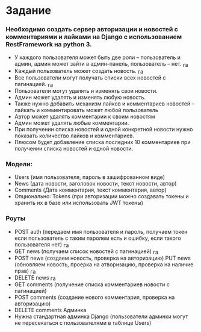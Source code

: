 # Задание
### Необходимо создать сервер авторизации и новостей с комментариями и лайками на Django с использованием RestFramework на python 3.
 - У каждого пользователя может быть две роли – пользователь и админ, админ может зайти в админ-панель, пользователь – нет. <img src="https://cdn-icons-png.flaticon.com/512/14090/14090371.png" alt="галочка" width="16" style="vertical-align: middle;">
 - Каждый пользователь может создать новость. <img src="https://cdn-icons-png.flaticon.com/512/14090/14090371.png" alt="галочка" width="16" style="vertical-align: middle;">
 - Все пользователи могут получать списки всех новостей с пагинацией. <img src="https://cdn-icons-png.flaticon.com/512/14090/14090371.png" alt="галочка" width="16" style="vertical-align: middle;">
 - Пользователи могут удалять и изменять свои новости.
 - Админ может удалять и изменять любую новость.
 - Также нужно добавить механизм лайков и комментариев новостей – лайкать и комментировать может любой пользователь
 - Автор может удалять комментарии к своим новостям
 - Админ может удалять любые комментарии.
 - При получении списка новостей и одной конкретной новости нужно показать количество лайков и комментариев.
 - Плюсом будет добавление списка последних 10 комментариев при получении списка новостей и одной новости.

### Модели:
 - Users (имя пользователя, пароль в зашифрованном виде)
 - News (дата новости, заголовок новости, текст новости, автор)
 - Comments (Дата комментария, текст комментария, автор)
 - Опционально: Tokens (при авторизации можно создавать токены и хранить их в базе или использовать JWT токены)
### Роуты
 - POST auth (передаем имя пользователя и пароль, получаем токен если пользователь с таким паролем есть и ошибку, если такого пользователя нет) <img src="https://cdn-icons-png.flaticon.com/512/14090/14090371.png" alt="галочка" width="16" style="vertical-align: middle;">
 - GET news (получаем список новостей с пагинацией) <img src="https://cdn-icons-png.flaticon.com/512/14090/14090371.png" alt="галочка" width="16" style="vertical-align: middle;">
 - POST news (создаем новость, проверка на авторизацию) PUT news (обновляем новость, проерка на атворизацию, проверка на наличие прав) <img src="https://cdn-icons-png.flaticon.com/512/14090/14090371.png" alt="галочка" width="16" style="vertical-align: middle;">
 - DELETE news <img src="https://cdn-icons-png.flaticon.com/512/14090/14090371.png" alt="галочка" width="16" style="vertical-align: middle;">
 - GET comments (получение списка комментариев новости с пагинацией)
 - POST comments (создание нового комментария, проверка на авторизацию)
 - DELETE comments   Админка
 - Нужна стандартная админка Django (пользователи админки могут не пересекаться с пользователями в таблице Users)
